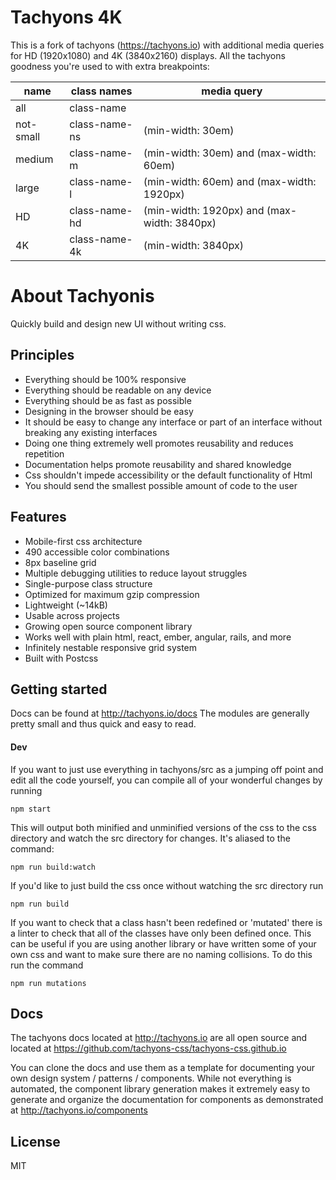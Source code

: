 # Tachyons 4K 

This is a fork of tachyons (https://tachyons.io) with additional media queries for HD (1920x1080) and 4K (3840x2160) displays. All the tachyons goodness you're used to with extra breakpoints:


| name      | class names   | media query                                 |
| --- | --- | --- |
| all       | class-name    |                                             |
| not-small | class-name-ns | (min-width: 30em)                           |
| medium    | class-name-m  | (min-width: 30em) and (max-width: 60em)     |
| large     | class-name-l  | (min-width: 60em) and (max-width: 1920px)   |
| HD        | class-name-hd | (min-width: 1920px) and (max-width: 3840px) |
| 4K        | class-name-4k | (min-width: 3840px)                         |


# About Tachyonis

Quickly build and design new UI without writing css.

## Principles

* Everything should be 100% responsive
* Everything should be readable on any device
* Everything should be as fast as possible
* Designing in the browser should be easy
* It should be easy to change any interface or part of an interface without breaking any existing interfaces
* Doing one thing extremely well promotes reusability and reduces repetition
* Documentation helps promote reusability and shared knowledge
* Css shouldn't impede accessibility or the default functionality of Html
* You should send the smallest possible amount of code to the user

## Features

* Mobile-first css architecture
* 490 accessible color combinations
* 8px baseline grid
* Multiple debugging utilities to reduce layout struggles
* Single-purpose class structure
* Optimized for maximum gzip compression
* Lightweight (~14kB)
* Usable across projects
* Growing open source component library
* Works well with plain html, react, ember, angular, rails, and more
* Infinitely nestable responsive grid system
* Built with Postcss

## Getting started

Docs can be found at http://tachyons.io/docs
The modules are generally pretty small and thus quick and easy to read.

#### Dev

If you want to just use everything in tachyons/src as a jumping off point and
edit all the code yourself, you can compile all of your wonderful changes by
running

```npm start```

This will output both minified and unminified versions of the css to the css directory and watch the src directory for changes.
It's aliased to the command:

```npm run build:watch```

If you'd like to just build the css once without watching the src directory run

```npm run build```

If you want to check that a class hasn't been redefined or 'mutated' there is a linter to check that all of the classes have only been defined once. This can be useful if you are using another library or have written some of your own css and want to make sure there are no naming collisions. To do this run the command

```npm run mutations```

## Docs

The tachyons docs located at http://tachyons.io are all open source and located at https://github.com/tachyons-css/tachyons-css.github.io

You can clone the docs and use them as a template for documenting your own design system / patterns / components.
While not everything is automated, the component library generation makes it extremely easy to
generate and organize the documentation for components as demonstrated at http://tachyons.io/components

## License

MIT
